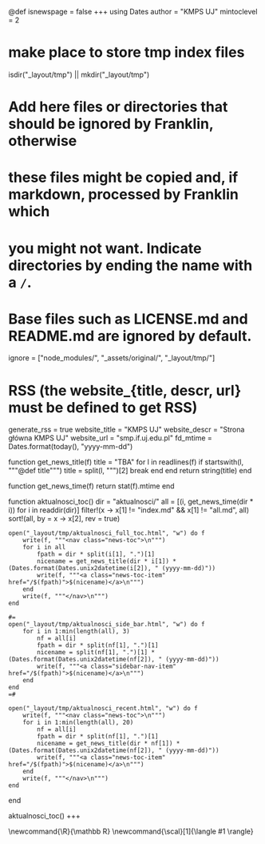 <!--
Add here global page variables to use throughout your website.
-->
@def isnewspage = false
+++
using Dates
author = "KMPS UJ"
mintoclevel = 2

# make place to store tmp index files
isdir("_layout/tmp") || mkdir("_layout/tmp")



# Add here files or directories that should be ignored by Franklin, otherwise
# these files might be copied and, if markdown, processed by Franklin which
# you might not want. Indicate directories by ending the name with a `/`.
# Base files such as LICENSE.md and README.md are ignored by default.
ignore = ["node_modules/", "_assets/original/", "_layout/tmp/"]

# RSS (the website_{title, descr, url} must be defined to get RSS)
generate_rss = true
website_title = "KMPS UJ"
website_descr = "Strona główna KMPS UJ"
website_url   = "smp.if.uj.edu.pl" 
fd_mtime = Dates.format(today(), "yyyy-mm-dd")

function get_news_title(f)
    title = "TBA"
    for l in readlines(f)
        if startswith(l, """@def title""")
            title = split(l, "\"")[2]
            break
        end
    end
    return string(title)
end

function get_news_time(f)
    return stat(f).mtime
end

function aktualnosci_toc()
    dir = "aktualnosci/"
    all = [(i, get_news_time(dir * i)) for i in readdir(dir)]
    filter!(x -> x[1] != "index.md" && x[1] != "all.md", all)
    sort!(all, by = x -> x[2], rev = true)

    open("_layout/tmp/aktualnosci_full_toc.html", "w") do f
        write(f, """<nav class="news-toc">\n""")
        for i in all
            fpath = dir * split(i[1], ".")[1]
            nicename = get_news_title(dir * i[1]) * (Dates.format(Dates.unix2datetime(i[2]), " (yyyy-mm-dd)"))
            write(f, """<a class="news-toc-item" href="/$(fpath)">$(nicename)</a>\n""")
        end
        write(f, """</nav>\n""")
    end

    #=
    open("_layout/tmp/aktualnosci_side_bar.html", "w") do f
        for i in 1:min(length(all), 3)
            nf = all[i]
            fpath = dir * split(nf[1], ".")[1]
            nicename = split(nf[1], ".")[1] * (Dates.format(Dates.unix2datetime(nf[2]), " (yyyy-mm-dd)"))
            write(f, """<a class="sidebar-nav-item" href="/$(fpath)">$(nicename)</a>\n""")
        end
    end
    =#

    open("_layout/tmp/aktualnosci_recent.html", "w") do f
        write(f, """<nav class="news-toc">\n""")
        for i in 1:min(length(all), 20)
            nf = all[i]
            fpath = dir * split(nf[1], ".")[1]
            nicename = get_news_title(dir * nf[1]) * (Dates.format(Dates.unix2datetime(nf[2]), " (yyyy-mm-dd)"))
            write(f, """<a class="news-toc-item" href="/$(fpath)">$(nicename)</a>\n""")
        end
        write(f, """</nav>\n""")
    end
    
end

aktualnosci_toc()
+++

<!--
Add here global latex commands to use throughout your pages.
-->
\newcommand{\R}{\mathbb R}
\newcommand{\scal}[1]{\langle #1 \rangle}
